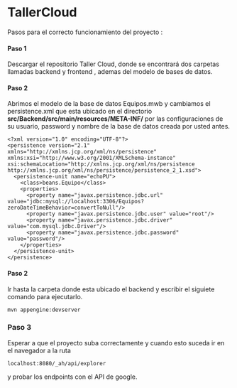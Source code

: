 # TallerCloud


Pasos para el correcto funcionamiento del proyecto : 

#### Paso 1 

Descargar el repositorio Taller Cloud, donde se encontrará dos carpetas llamadas backend y frontend , ademas del modelo de bases de datos. 

#### Paso 2 
Abrimos el modelo de la base de datos Equipos.mwb y cambiamos el persistence.xml que esta ubicado en el directorio **src/Backend/src/main/resources/META-INF/** por las configuraciones de su usuario, password y nombre de la base de datos creada por usted antes. 

```
<?xml version="1.0" encoding="UTF-8"?>
<persistence version="2.1" xmlns="http://xmlns.jcp.org/xml/ns/persistence" xmlns:xsi="http://www.w3.org/2001/XMLSchema-instance" xsi:schemaLocation="http://xmlns.jcp.org/xml/ns/persistence http://xmlns.jcp.org/xml/ns/persistence/persistence_2_1.xsd">
  <persistence-unit name="echoPU">
    <class>beans.Equipo</class>
    <properties>      
      <property name="javax.persistence.jdbc.url" value="jdbc:mysql://localhost:3306/Equipos?zeroDateTimeBehavior=convertToNull"/>
      <property name="javax.persistence.jdbc.user" value="root"/>
      <property name="javax.persistence.jdbc.driver" value="com.mysql.jdbc.Driver"/>
      <property name="javax.persistence.jdbc.password" value="password"/>
    </properties>
  </persistence-unit>
</persistence>
```
#### Paso 2 
Ir hasta la carpeta donde esta ubicado el backend y escribir el siguiete comando para ejecutarlo.

```
mvn appengine:devserver
```

### Paso 3
Esperar a que el proyecto suba correctamente y cuando esto suceda ir en el navegador a la ruta 

```
localhost:8080/_ah/api/explorer
```
y probar los endpoints con el API de google.

